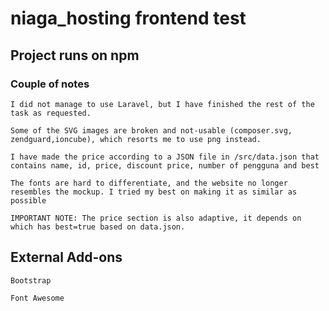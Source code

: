 # niaga_hosting frontend test

## Project runs on npm
### Couple of notes
```
I did not manage to use Laravel, but I have finished the rest of the task as requested.
```
```
Some of the SVG images are broken and not-usable (composer.svg, zendguard,ioncube), which resorts me to use png instead. 
```
```
I have made the price according to a JSON file in /src/data.json that contains name, id, price, discount price, number of pengguna and best
```
```
The fonts are hard to differentiate, and the website no longer resembles the mockup. I tried my best on making it as similar as possible
```

```
IMPORTANT NOTE: The price section is also adaptive, it depends on which has best=true based on data.json.
```
## External Add-ons
```
Bootstrap
```
```
Font Awesome
```
